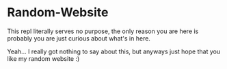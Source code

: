 # Random-Website
This repl literally serves no purpose, the only reason you are here is probably you are just curious about what's in here. 
 
 Yeah... I really got nothing to say about this, but anyways just hope that you like my random website :)
